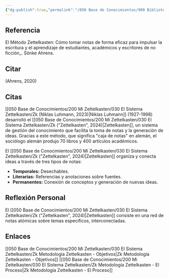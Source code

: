 ```yaml
---
{"dg-publish":true,"permalink":"/050 Base de Conocimientos/900 Biblioteca/Zk Lit (Ahrens, 2020) El Método Zettelkasten, Cómo tomar notas de forma eficaz para impulsar la escritura y el aprendizaje de estudiantes, académicos y escritores de no ficción/","tags":["zettelkasten","metodología"]}
---
```


## Referencia
El Método Zettelkasten: Cómo tomar notas de forma eficaz para impulsar la escritura y el aprendizaje de estudiantes, académicos y escritores de no ficción_. Sönke Ahrens.

## Citar
(Ahrens, 2020)

## Citas

[[050 Base de Conocimientos/200  Mi Zettelkasten/030 El Sistema Zettelkasten/Zk (Niklas Luhmann, 2023)\|Niklas Luhmann]] (1927-1998) desarrolló el [[050 Base de Conocimientos/200  Mi Zettelkasten/030 El Sistema Zettelkasten/Zk ("Zettelkasten", 2024)\|Zettelkasten]], un sistema de gestión del conocimiento que facilita la toma de notas y la generación de ideas. Gracias a este método, que significa "caja de notas" en alemán, el sociólogo alemán produjo 70 libros y 400 artículos académicos.

El [[050 Base de Conocimientos/200  Mi Zettelkasten/030 El Sistema Zettelkasten/Zk ("Zettelkasten", 2024)\|Zettelkasten]] organiza y conecta ideas a través de tres tipos de notas:

- **Temporales:** Desechables.
- **Literarias:** Referencias y anotaciones sobre fuentes.
- **Permanentes:** Conexión de conceptos y generación de nuevas ideas.

## Reflexión Personal

El [[050 Base de Conocimientos/200  Mi Zettelkasten/030 El Sistema Zettelkasten/Zk ("Zettelkasten", 2024)\|Zettelkasten]] consiste en una red de notas atómicas sobre temas específicos, interconectadas.
 
## Enlaces
[[050 Base de Conocimientos/200  Mi Zettelkasten/030 El Sistema Zettelkasten/Zk Metodología Zettelkasten - Objetivos\|Zk Metodología Zettelkasten - Objetivos]]
[[050 Base de Conocimientos/200  Mi Zettelkasten/030 El Sistema Zettelkasten/Zk Metodología Zettelkasten - El Proceso\|Zk Metodología Zettelkasten - El Proceso]]


